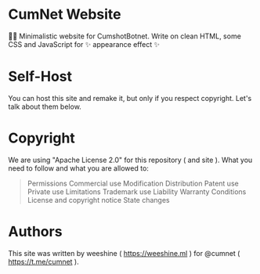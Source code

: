 # CumNet Website
🧑‍💻 Minimalistic website for CumshotBotnet. Write on clean HTML, some CSS and JavaScript for ✨ appearance effect ✨

# Self-Host
You can host this site and remake it, but only if you respect copyright. Let's talk about them below.

# Copyright
We are using "Apache License 2.0" for this repository ( and site ). What you need to follow and what you are allowed to:

> Permissions
 Commercial use
 Modification
 Distribution
 Patent use
 Private use
> Limitations
 Trademark use
 Liability
 Warranty
> Conditions
 License and copyright notice
 State changes

# Authors 
This site was written by weeshine ( https://weeshine.ml ) for @cumnet ( https://t.me/cumnet ).
